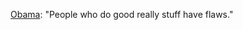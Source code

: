 <a href="https://www.youtube.com/watch?v=qaHLd8de6nM">Obama</a>: "People who do good really stuff have flaws."
